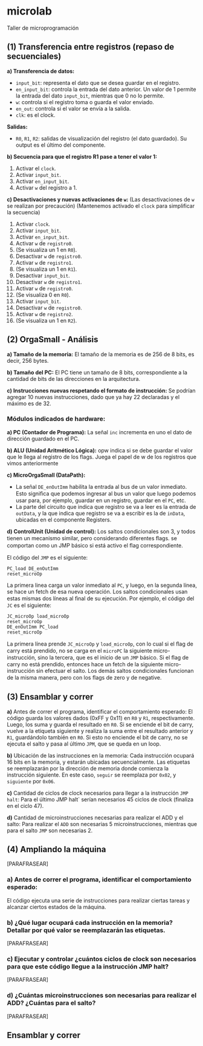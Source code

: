 # microlab
Taller de microprogramación

## (1) Transferencia entre registros (repaso de secuenciales)

**a) Transferencia de datos:**
   - `input_bit`: representa el dato que se desea guardar en el registro.
   - `en_input_bit`: controla la entrada del dato anterior. Un valor de 1 permite la entrada del dato `input_bit`, mientras que 0 no lo permite.
   - `w`: controla si el registro toma o guarda el valor enviado.
   - `en_out`: controla si el valor se envía a la salida.
   - `clk`: es el clock.

   **Salidas:**
   - `R0`, `R1`, `R2`: salidas de visualización del registro (el dato guardado). Su output es el último del componente.

**b) Secuencia para que el registro R1 pase a tener el valor 1:**
   1. Activar el `clock`.
   2. Activar `input_bit`.
   3. Activar `en_input_bit`.
   4. Activar `w` del registro a 1.

**c) Desactivaciones y nuevas activaciones de `w`:**
   (Las desactivaciones de `w` se realizan por precaución)
   (Mantenemos activado el `clock` para simplificar la secuencia)

   1. Activar `clock`.
   2. Activar `input_bit`.
   3. Activar `en_input_bit`.
   4. Activar `w` de `registro0`.
   5. (Se visualiza un 1 en `R0`).
   6. Desactivar `w` de `registro0`.
   7. Activar `w` de `registro1`.
   8. (Se visualiza un 1 en `R1`).
   9. Desactivar `input_bit`.
  10. Desactivar `w` de `registro1`.
  11. Activar `w` de `registro0`.
  12. (Se visualiza 0 en `R0`).
  13. Activar `input_bit`.
  14. Desactivar `w` de `registro0`.
  15. Activar `w` de `registro2`.
  16. (Se visualiza un 1 en `R2`).

## (2) OrgaSmall - Análisis

**a) Tamaño de la memoria:**
   El tamaño de la memoria es de 256 de 8 bits, es decir, 256 bytes.

**b) Tamaño del PC:**
   El PC tiene un tamaño de 8 bits, correspondiente a la cantidad de bits de las direcciones en la arquitectura.

**c) Instrucciones nuevas respetando el formato de instrucción:**
   Se podrían agregar 10 nuevas instrucciones, dado que ya hay 22 declaradas y el máximo es de 32.

### Módulos indicados de hardware:

**a) PC (Contador de Programa):** La señal `inc` incrementa en uno el dato de dirección guardado en el PC.

**b) ALU (Unidad Aritmético Lógica):** opw indica si se debe guardar el valor que le llega al registro de los flags. Juega el papel de w de los registros que vimos anteriormente

**c) MicroOrgaSmall (DataPath):**
  - La señal `DE_enOutImm` habilita la entrada al bus de un valor inmediato. Esto signiﬁca que podemos
ingresar al bus un valor que luego podemos usar para, por ejemplo, guardar en un registro, guardar en el
`PC`, etc.
  - La parte del circuito que indica que registro se va a leer es la entrada de `outData`, y la que indica que
registro se va a escribir es la de `inData`, ubicadas en el componente Registers.
  
**d) ControlUnit (Unidad de control):** Los saltos condicionales son 3, y todos tienen un mecanismo similar, pero considerando diferentes ﬂags.
se comportan como un JMP básico si está activo el ﬂag correspondiente.

El código del `JMP` es el siguiente:

```
PC_load DE_enOutImm
reset_microOp
```

La primera linea carga un valor inmediato al `PC`, y luego, en la segunda línea, se hace un fetch de esa nueva
operación.
Los saltos condicionales usan estas mismas dos líneas al ﬁnal de su ejecución. Por ejemplo, el código del `JC`
es el siguiente:

```
JC_microOp load_microOp
reset_microOp
DE_enOutImm PC_load
reset_microOp
```

La primera línea prende `JC_microOp` y `load_microOp`, con lo cual si el ﬂag de carry está prendido, no se
carga en el `microPC` la siguiente micro-instrucción, sino la tercera, que es el inicio de un `JMP` básico. Si el
ﬂag de carry no está prendido, entonces hace un fetch de la siguiente micro-instrucción sin efectuar el
salto.
Los demás saltos condicionales funcionan de la misma manera, pero con los ﬂags de zero y de negative.


## (3) Ensamblar y correr

**a)** Antes de correr el programa, identificar el comportamiento esperado:
El código guarda los valores dados (0xFF y 0x11) en `R0` y `R1`, respectivamente. Luego, los suma y guarda el resultado en `R0`. Si se enciende el bit de carry, vuelve a la etiqueta siguiente y realiza la suma entre el resultado anterior y `R1`, guardándolo también en `R0`. Si esto no enciende el bit de carry, no se ejecuta el salto y pasa al último `JPM`, que se queda en un loop.

**b)** Ubicación de las instrucciones en la memoria:
Cada instrucción ocupará 16 bits en la memoria, y estarán ubicadas secuencialmente. Las etiquetas se reemplazarán por la dirección de memoria donde comienza la instrucción siguiente. En este caso, `seguir` se reemplaza por `0x02`, y `siguiente` por `0x06`.

**c)** Cantidad de ciclos de clock necesarios para llegar a la instrucción `JMP halt`:
Para el último JMP halt` serían necesarios 45 ciclos de clock (finaliza en el ciclo 47).

**d)** Cantidad de microinstrucciones necesarias para realizar el ADD y el salto:
Para realizar el `ADD` son necesarias 5 microinstrucciones, mientras que para el salto `JMP` son necesarias 2.

## (4) Ampliando la máquina

[PARAFRASEAR]

### a) Antes de correr el programa, identificar el comportamiento esperado:

El código ejecuta una serie de instrucciones para realizar ciertas tareas y alcanzar ciertos estados de la máquina.

### b) ¿Qué lugar ocupará cada instrucción en la memoria? Detallar por qué valor se reemplazarán las etiquetas.

[PARAFRASEAR]

### c) Ejecutar y controlar ¿cuántos ciclos de clock son necesarios para que este código llegue a la instrucción JMP halt?

[PARAFRASEAR]

### d) ¿Cuántas microinstrucciones son necesarias para realizar el ADD? ¿Cuántas para el salto?

[PARAFRASEAR]

## Ensamblar y correr
